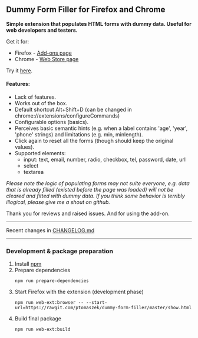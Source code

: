 Dummy Form Filler for Firefox and Chrome
----------------------------------------

**Simple extension that populates HTML forms with dummy data. 
Useful for web developers and testers.**

Get it for:
- Firefox - [Add-ons page](https://addons.mozilla.org/pl/firefox/addon/dummy-form-filler/)
- Chrome - [Web Store page](https://chrome.google.com/webstore/detail/dummy-form-filler/npghpiokpleaiakfmalkmhkcloahfnad)

Try it [here](https://rawgit.com/ptomaszek/dummy-form-filler/master/show.html).

#### Features:
- Lack of features.
- Works out of the box.
- Default shortcut Alt+Shift+D (can be changed in chrome://extensions/configureCommands)
- Configurable options (basics).
- Perceives basic semantic hints (e.g. when a label contains 'age', 'year', 'phone' strings) and limitations (e.g. min, minlength).
- Click again to reset all the forms (though should keep the original values).
- Supported elements:
  - input: text, email, number, radio, checkbox, tel, password, date, url
  - select
  - textarea

_Please note the logic of populating forms may not suite everyone, e.g. data that is already filled (existed before the page was loaded) will not be cleared and fitted with dummy data. If you think some behavior is terribly illogical, please give me a shout on github._

Thank you for reviews and raised issues. And for using the add-on.

-----
Recent changes in [CHANGELOG.md](CHANGELOG.md)

-----
### Development & package preparation

1. Install [npm](https://www.npmjs.com/)
1. Prepare dependencies
    ```
    npm run prepare-dependencies
    ```
1. Start Firefox with the extension (development phase)
    ```
    npm run web-ext:browser -- --start-url=https://rawgit.com/ptomaszek/dummy-form-filler/master/show.html
    ```
1. Build final package
    ```
    npm run web-ext:build
    ```
